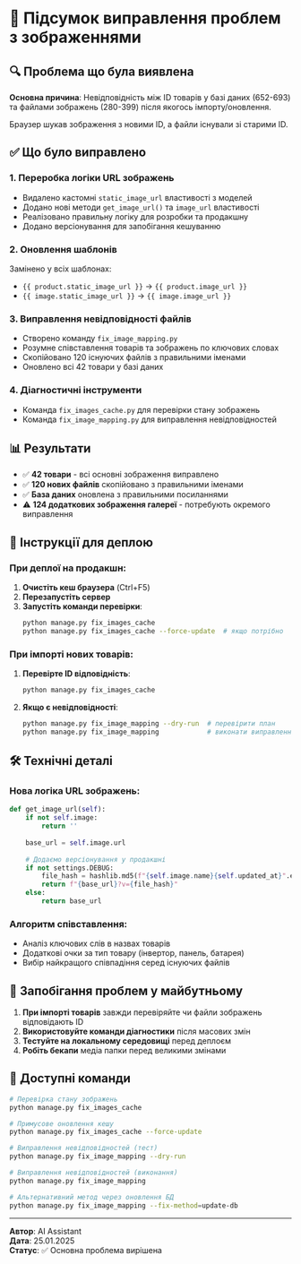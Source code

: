 # 🔧 Підсумок виправлення проблем з зображеннями

## 🔍 Проблема що була виявлена

**Основна причина**: Невідповідність між ID товарів у базі даних (652-693) та файлами зображень (280-399) після якогось імпорту/оновлення.

Браузер шукав зображення з новими ID, а файли існували зі старими ID.

## ✅ Що було виправлено

### 1. **Переробка логіки URL зображень**
- Видалено кастомні `static_image_url` властивості з моделей
- Додано нові методи `get_image_url()` та `image_url` властивості
- Реалізовано правильну логіку для розробки та продакшну
- Додано версіонування для запобігання кешуванню

### 2. **Оновлення шаблонів**
Замінено у всіх шаблонах:
- `{{ product.static_image_url }}` → `{{ product.image_url }}`
- `{{ image.static_image_url }}` → `{{ image.image_url }}`

### 3. **Виправлення невідповідності файлів**
- Створено команду `fix_image_mapping.py`
- Розумне співставлення товарів та зображень по ключових словах
- Скопійовано 120 існуючих файлів з правильними іменами
- Оновлено всі 42 товари у базі даних

### 4. **Діагностичні інструменти**
- Команда `fix_images_cache.py` для перевірки стану зображень
- Команда `fix_image_mapping.py` для виправлення невідповідностей

## 📊 Результати

- ✅ **42 товари** - всі основні зображення виправлено
- ✅ **120 нових файлів** скопійовано з правильними іменами  
- ✅ **База даних** оновлена з правильними посиланнями
- ⚠️ **124 додаткових зображення галереї** - потребують окремого виправлення

## 🚀 Інструкції для деплою

### При деплої на продакшн:

1. **Очистіть кеш браузера** (Ctrl+F5)
2. **Перезапустіть сервер**
3. **Запустіть команди перевірки**:
   ```bash
   python manage.py fix_images_cache
   python manage.py fix_images_cache --force-update  # якщо потрібно
   ```

### При імпорті нових товарів:

1. **Перевірте ID відповідність**:
   ```bash
   python manage.py fix_images_cache
   ```

2. **Якщо є невідповідності**:
   ```bash
   python manage.py fix_image_mapping --dry-run  # перевірити план
   python manage.py fix_image_mapping            # виконати виправлення
   ```

## 🛠️ Технічні деталі

### Нова логіка URL зображень:
```python
def get_image_url(self):
    if not self.image:
        return ''
    
    base_url = self.image.url
    
    # Додаємо версіонування у продакшні
    if not settings.DEBUG:
        file_hash = hashlib.md5(f"{self.image.name}{self.updated_at}".encode()).hexdigest()[:8]
        return f"{base_url}?v={file_hash}"
    else:
        return base_url
```

### Алгоритм співставлення:
- Аналіз ключових слів в назвах товарів
- Додаткові очки за тип товару (інвертор, панель, батарея)
- Вибір найкращого співпадіння серед існуючих файлів

## 🔮 Запобігання проблем у майбутньому

1. **При імпорті товарів** завжди перевіряйте чи файли зображень відповідають ID
2. **Використовуйте команди діагностики** після масових змін
3. **Тестуйте на локальному середовищі** перед деплоєм
4. **Робіть бекапи** медіа папки перед великими змінами

## 📝 Доступні команди

```bash
# Перевірка стану зображень
python manage.py fix_images_cache

# Примусове оновлення кешу
python manage.py fix_images_cache --force-update

# Виправлення невідповідностей (тест)
python manage.py fix_image_mapping --dry-run

# Виправлення невідповідностей (виконання)
python manage.py fix_image_mapping

# Альтернативний метод через оновлення БД
python manage.py fix_image_mapping --fix-method=update-db
```

---
**Автор**: AI Assistant  
**Дата**: 25.01.2025  
**Статус**: ✅ Основна проблема вирішена 